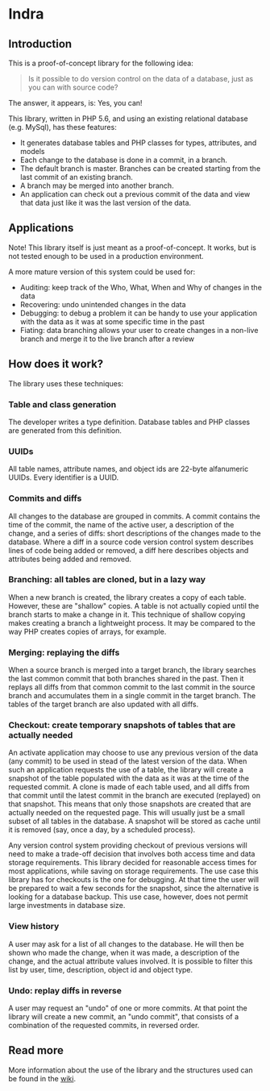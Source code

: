 # Indra

## Introduction

This is a proof-of-concept library for the following idea:

> Is it possible to do version control on the data of a database, just as you can with source code?

The answer, it appears, is: Yes, you can!

This library, written in PHP 5.6, and using an existing relational database (e.g. MySql), has these features:

 * It generates database tables and PHP classes for types, attributes, and models
 * Each change to the database is done in a commit, in a branch.
 * The default branch is master. Branches can be created starting from the last commit of an existing branch. 
 * A branch may be merged into another branch.
 * An application can check out a previous commit of the data and view that data just like it was the last version of the data.

## Applications

Note! This library itself is just meant as a proof-of-concept. It works, but is not tested enough to be used in a production environment.
 
A more mature version of this system could be used for:
 
 * Auditing: keep track of the Who, What, When and Why of changes in the data
 * Recovering: undo unintended changes in the data
 * Debugging: to debug a problem it can be handy to use your application with the data as it was at some specific time in the past
 * Fiating: data branching allows your user to create changes in a non-live branch and merge it to the live branch after a review  
 
## How does it work?

The library uses these techniques: 

### Table and class generation

The developer writes a type definition. Database tables and PHP classes are generated from this definition.

### UUIDs

All table names, attribute names, and object ids are 22-byte alfanumeric UUIDs. Every identifier is a UUID.

### Commits and diffs

All changes to the database are grouped in commits. A commit contains the time of the commit, the name of the active user, a description of the change, 
and a series of diffs: short descriptions of the changes made to the database. Where a diff in a source code version control system describes lines of code being added or removed,
a diff here describes objects and attributes being added and removed.

### Branching: all tables are cloned, but in a lazy way 

When a new branch is created, the library creates a copy of each table. However, these are "shallow" copies. A table is not actually copied until the branch starts to make a change in it.
  This technique of shallow copying makes creating a branch a lightweight process. It may be compared to the way PHP creates copies of arrays, for example.

### Merging: replaying the diffs

When a source branch is merged into a target branch, the library searches the last common commit that both branches shared in the past.
 Then it replays all diffs from that common commit to the last commit in the source branch and accumulates them in a single commit in the target branch.
 The tables of the target branch are also updated with all diffs.
 
### Checkout: create temporary snapshots of tables that are actually needed

An activate application may choose to use any previous version of the data (any commit) to be used in stead of the latest version of the data.
 When such an application requests the use of a table, the library will create a snapshot of the table populated with the data as it was at the time of the requested commit.
 A clone is made of each table used, and all diffs from that commit until the latest commit in the branch are executed (replayed) on that snapshot.
 This means that only those snapshots are created that are actually needed on the requested page. This will usually just be a small subset of all tables in the database.
 A snapshot will be stored as cache until it is removed (say, once a day, by a scheduled process).

Any version control system providing checkout of previous versions will need to make a trade-off decision that involves both access time and data storage requirements. 
This library decided for reasonable access times for most applications, while saving on storage requirements. The use case this library has for checkouts is the one for debugging.
 At that time the user will be prepared to wait a few seconds for the snapshot, since the alternative is looking for a database backup.
 This use case, however, does not permit large investments in database size. 
  
### View history

A user may ask for a list of all changes to the database. He will then be shown who made the change, when it was made, a description of the change, and the actual attribute values involved.
 It is possible to filter this list by user, time, description, object id and object type.

### Undo: replay diffs in reverse
  
A user may request an "undo" of one or more commits. At that point the library will create a new commit, an "undo commit", that consists of a combination of the requested commits, 
in reversed order.
  
## Read more

More information about the use of the library and the structures used can be found in the [wiki](https://github.com/garfix/indra/wiki).